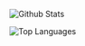 ![Github Stats](https://github-readme-stats.vercel.app/api?username=brookslach&show_icons=true&theme=dark)

![Top Languages](https://github-readme-stats.vercel.app/api/top-langs/?username=brookslach&layout=compact&theme=dark)
